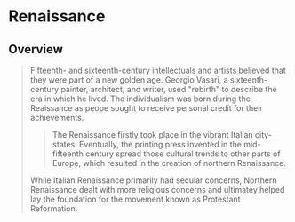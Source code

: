 # Renaissance

## Overview
> Fifteenth- and sixteenth-century intellectuals and artists believed that they were part of a new golden age. Georgio Vasari, a sixteenth-century painter, architect, and writer, used "rebirth" to describe the era in which he lived.
The individualism was born during the Reaissance as peope sought to receive personal credit for their achievements.
>
>>The Renaissance firstly took place in the vibrant Italian city-states. Eventually, the printing press invented in the mid-fifteenth century spread those cultural trends to other parts of Europe, which resulted in the creation of northern Renaissance. 
>
>While Italian Renaissance primarily had secular concerns, Northern Renaissance dealt with more religious concerns and ultimatey helped lay the foundation for the movement known as Protestant Reformation.

<!--stackedit_data:
eyJoaXN0b3J5IjpbLTE4NzcyODMwNzksLTQ3NjcyOTI0Miw3Mz
A5OTgxMTZdfQ==
-->